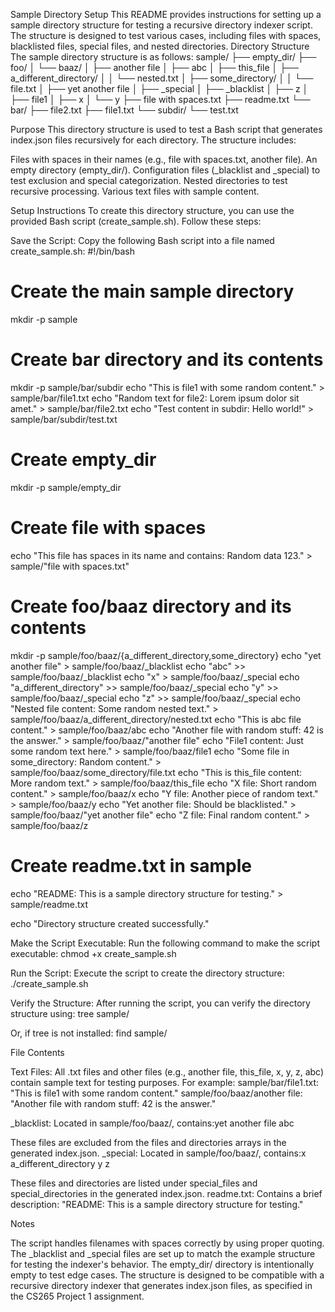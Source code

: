 Sample Directory Setup
This README provides instructions for setting up a sample directory structure for testing a recursive directory indexer script. The structure is designed to test various cases, including files with spaces, blacklisted files, special files, and nested directories.
Directory Structure
The sample directory structure is as follows:
sample/
├── empty_dir/
├── foo/
│   └── baaz/
│       ├── another file
│       ├── abc
│       ├── this_file
│       ├── a_different_directory/
│       │   └── nested.txt
│       ├── some_directory/
│       │   └── file.txt
│       ├── yet another file
│       ├── _special
│       ├── _blacklist
│       ├── z
│       ├── file1
│       ├── x
│       └── y
├── file with spaces.txt
├── readme.txt
└── bar/
    ├── file2.txt
    ├── file1.txt
    └── subdir/
        └── test.txt

Purpose
This directory structure is used to test a Bash script that generates index.json files recursively for each directory. The structure includes:

Files with spaces in their names (e.g., file with spaces.txt, another file).
An empty directory (empty_dir/).
Configuration files (_blacklist and _special) to test exclusion and special categorization.
Nested directories to test recursive processing.
Various text files with sample content.

Setup Instructions
To create this directory structure, you can use the provided Bash script (create_sample.sh). Follow these steps:

Save the Script: Copy the following Bash script into a file named create_sample.sh:
#!/bin/bash

# Create the main sample directory
mkdir -p sample

# Create bar directory and its contents
mkdir -p sample/bar/subdir
echo "This is file1 with some random content." > sample/bar/file1.txt
echo "Random text for file2: Lorem ipsum dolor sit amet." > sample/bar/file2.txt
echo "Test content in subdir: Hello world!" > sample/bar/subdir/test.txt

# Create empty_dir
mkdir -p sample/empty_dir

# Create file with spaces
echo "This file has spaces in its name and contains: Random data 123." > sample/"file with spaces.txt"

# Create foo/baaz directory and its contents
mkdir -p sample/foo/baaz/{a_different_directory,some_directory}
echo "yet another file" > sample/foo/baaz/_blacklist
echo "abc" >> sample/foo/baaz/_blacklist
echo "x" > sample/foo/baaz/_special
echo "a_different_directory" >> sample/foo/baaz/_special
echo "y" >> sample/foo/baaz/_special
echo "z" >> sample/foo/baaz/_special
echo "Nested file content: Some random nested text." > sample/foo/baaz/a_different_directory/nested.txt
echo "This is abc file content." > sample/foo/baaz/abc
echo "Another file with random stuff: 42 is the answer." > sample/foo/baaz/"another file"
echo "File1 content: Just some random text here." > sample/foo/baaz/file1
echo "Some file in some_directory: Random content." > sample/foo/baaz/some_directory/file.txt
echo "This is this_file content: More random text." > sample/foo/baaz/this_file
echo "X file: Short random content." > sample/foo/baaz/x
echo "Y file: Another piece of random text." > sample/foo/baaz/y
echo "Yet another file: Should be blacklisted." > sample/foo/baaz/"yet another file"
echo "Z file: Final random content." > sample/foo/baaz/z

# Create readme.txt in sample
echo "README: This is a sample directory structure for testing." > sample/readme.txt

echo "Directory structure created successfully."


Make the Script Executable: Run the following command to make the script executable:
chmod +x create_sample.sh


Run the Script: Execute the script to create the directory structure:
./create_sample.sh


Verify the Structure: After running the script, you can verify the directory structure using:
tree sample/

 Or, if tree is not installed:
find sample/



File Contents

Text Files: All .txt files and other files (e.g., another file, this_file, x, y, z, abc) contain sample text for testing purposes. For example:
sample/bar/file1.txt: "This is file1 with some random content."
sample/foo/baaz/another file: "Another file with random stuff: 42 is the answer."


_blacklist: Located in sample/foo/baaz/, contains:yet another file
abc

These files are excluded from the files and directories arrays in the generated index.json.
_special: Located in sample/foo/baaz/, contains:x
a_different_directory
y
z

These files and directories are listed under special_files and special_directories in the generated index.json.
readme.txt: Contains a brief description: "README: This is a sample directory structure for testing."

Notes

The script handles filenames with spaces correctly by using proper quoting.
The _blacklist and _special files are set up to match the example structure for testing the indexer's behavior.
The empty_dir/ directory is intentionally empty to test edge cases.
The structure is designed to be compatible with a recursive directory indexer that generates index.json files, as specified in the CS265 Project 1 assignment.

